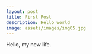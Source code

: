 ```yaml
---
layout: post
title: First Post
description: Hello world
image: assets/images/img05.jpg
---
```


Hello, my new life.